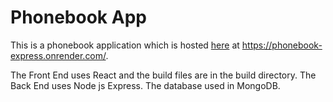 # Phonebook App
This is a phonebook application which is hosted [here](https://phonebook-express.onrender.com/) at https://phonebook-express.onrender.com/. 

The Front End uses React and the build files are in the build directory. 
The Back End uses Node js Express. 
The database used in MongoDB. 
